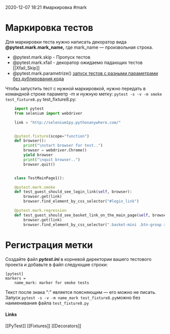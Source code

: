 2020-12-07 18:21
#маркировка #mark 
# Маркировка тестов
Для маркировки теста нужно написать декоратор вида **@pytest.mark.mark_name,** где mark_name — произвольная строка.

* @pytest.mark.skip - Пропуск тестов
* @pytest.mark.xfail - декоратор ожидаемо падающих тестов [[Xfail_Skip]]
* @pytest.mark.parametrize() [запуск тестов с разными параметрами без дублирования кода](https://stepik.org/lesson/237240/step/2?unit=209628)

Чтобы запустить тест с нужной маркировкой, нужно передать в командной строке параметр -m и нужную метку:
`pytest -s -v -m smoke test_fixture8.py`
test_fixture8.py:
```python
	import pytest
	from selenium import webdriver

	link = "http://selenium1py.pythonanywhere.com/"


	@pytest.fixture(scope="function")
	def browser():
		print("\nstart browser for test..")
		browser = webdriver.Chrome()
		yield browser
		print("\nquit browser..")
		browser.quit()


	class TestMainPage1():

    @pytest.mark.smoke
    def test_guest_should_see_login_link(self, browser):
        browser.get(link)
        browser.find_element_by_css_selector("#login_link")

    @pytest.mark.regression
    def test_guest_should_see_basket_link_on_the_main_page(self, browser):
        browser.get(link)
        browser.find_element_by_css_selector(".basket-mini .btn-group > a")
```
# Регистрация метки

Создайте файл ***pytest.ini*** в корневой директории вашего тестового проекта и добавьте в файл следующие строки:

	[pytest]
	markers =
		name_mark: marker for smoke tests
Текст после знака ":" является поясняющим — его можно не писать.
Запуск ```pytest -s -v -m name_mark test_fixture8.py```можно без наименивания файла `test_fixture8.py`

#### Links
[[PyTest]] [[Fixtures]]  [[Decorators]]
